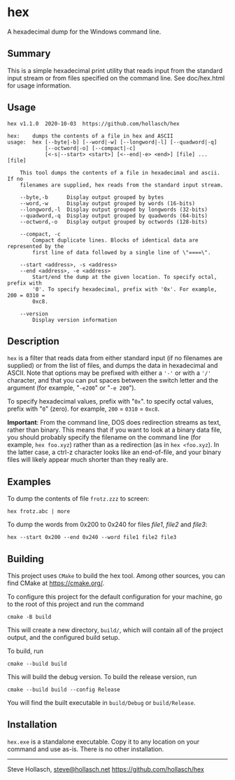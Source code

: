 hex
====================================================================================================
A hexadecimal dump for the Windows command line.


Summary
--------
This is a simple hexadecimal print utility that reads input from the standard input stream or from
files specified on the command line. See doc/hex.html for usage information.


Usage
------
    hex v1.1.0  2020-10-03  https://github.com/hollasch/hex

    hex:    dumps the contents of a file in hex and ASCII
    usage:  hex [--byte|-b] [--word|-w] [--longword|-l] [--quadword|-q]
                [--octword|-o] [--compact|-c]
                [<-s|--start> <start>] [<--end|-e> <end>] [file] ... [file]

        This tool dumps the contents of a file in hexadecimal and ascii. If no
        filenames are supplied, hex reads from the standard input stream.

        --byte,-b      Display output grouped by bytes
        --word,-w      Display output grouped by words (16-bits)
        --longword,-l  Display output grouped by longwords (32-bits)
        --quadword,-q  Display output grouped by quadwords (64-bits)
        --octword,-o   Display output grouped by octwords (128-bits)

        --compact, -c
            Compact duplicate lines. Blocks of identical data are represented by the
            first line of data followed by a single line of \"====\".

        --start <address>, -s <address>
        --end <address>, -e <address>
            Start/end the dump at the given location. To specify octal, prefix with
            '0'. To specify hexadecimal, prefix with '0x'. For example, 200 = 0310 =
            0xc8.

        --version
            Display version information


Description
------------
`hex` is a filter that reads data from either standard input (if no filenames are supplied) or from
the list of files, and dumps the data in hexadecimal and ASCII. Note that options may be prefixed
with either a `'-'` or with a `'/'` character, and that you can put spaces between the switch letter
and the argument (for example, "`-e200`" or "`-e 200`").

To specify hexadecimal values, prefix with "`0x`". to specify octal values, prefix with "`0`"
(zero). for example, `200` = `0310` = `0xc8`.</p>

**Important**: From the command line, DOS does redirection streams as text, rather than binary. This
means that if you want to look at a binary data file, you should probably specify the filename on
the command line (for example, `hex foo.xyz`) rather than as a redirection (as in `hex <foo.xyz`).
In the latter case, a ctrl-z character looks like an end-of-file, and your binary files will likely
appear much shorter than they really are.


Examples
---------

To dump the contents of file `frotz.zzz` to screen:

    hex frotz.abc | more

To dump the words from 0x200 to 0x240 for files _file1_, _file2_ and _file3_:

    hex --start 0x200 --end 0x240 --word file1 file2 file3


Building
---------
This project uses `CMake` to build the hex tool. Among other sources, you can find CMake at
https://cmake.org/.

To configure this project for the default configuration for your machine, go to the root of this
project and run the command

    cmake -B build

This will create a new directory, `build/`, which will contain all of the project output, and the
configured build setup.

To build, run

    cmake --build build

This will build the debug version. To build the release version, run

    cmake --build build --config Release

You will find the built executable in `build/Debug` or `build/Release`.


Installation
-------------
`hex.exe` is a standalone executable. Copy it to any location on your command and use as-is. There
is no other installation.


----
Steve Hollasch, steve@hollasch.net
https://github.com/hollasch/hex

